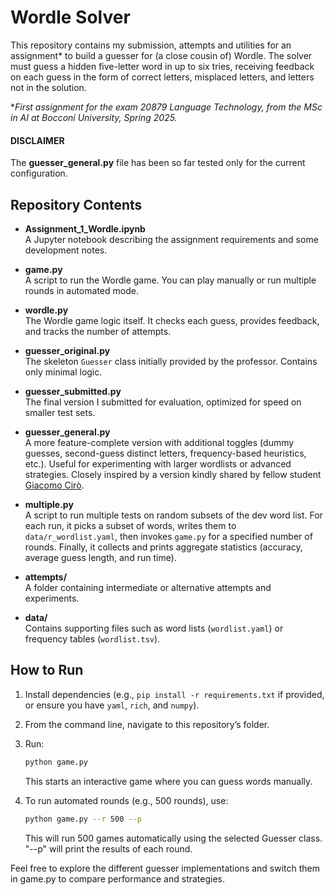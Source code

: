 # Wordle Solver

This repository contains my submission, attempts and utilities for an assignment* to build a guesser for (a close cousin of) Wordle. The solver must guess a hidden five-letter word in up to six tries, receiving feedback on each guess in the form of correct letters, misplaced letters, and letters not in the solution.

**First assignment for the exam 20879 Language Technology, from the MSc in AI at Bocconi University, Spring 2025.*

#### DISCLAIMER
The **guesser_general.py** file has been so far tested only for the current configuration.

## Repository Contents

- **Assignment_1_Wordle.ipynb**  
  A Jupyter notebook describing the assignment requirements and some development notes.

- **game.py**  
  A script to run the Wordle game. You can play manually or run multiple rounds in automated mode.

- **wordle.py**  
  The Wordle game logic itself. It checks each guess, provides feedback, and tracks the number of attempts.

- **guesser_original.py**  
  The skeleton `Guesser` class initially provided by the professor. Contains only minimal logic.

- **guesser_submitted.py**  
  The final version I submitted for evaluation, optimized for speed on smaller test sets.

- **guesser_general.py**  
  A more feature-complete version with additional toggles (dummy guesses, second-guess distinct letters, frequency-based heuristics, etc.). Useful for experimenting with larger wordlists or advanced strategies. Closely inspired by a version kindly shared by fellow student [Giacomo Cirò](https://github.com/giacomo-ciro).

- **multiple.py**  
  A script to run multiple tests on random subsets of the dev word list. For each run, it picks a subset of words, writes them to `data/r_wordlist.yaml`, then invokes `game.py` for a specified number of rounds. Finally, it collects and prints aggregate statistics (accuracy, average guess length, and run time).

- **attempts/**  
  A folder containing intermediate or alternative attempts and experiments.

- **data/**  
  Contains supporting files such as word lists (`wordlist.yaml`) or frequency tables (`wordlist.tsv`).

## How to Run

1. Install dependencies (e.g., `pip install -r requirements.txt` if provided, or ensure you have `yaml`, `rich`, and `numpy`).
2. From the command line, navigate to this repository’s folder.
3. Run:
   ```bash
   python game.py
    ```
    This starts an interactive game where you can guess words manually. 
    
4. To run automated rounds (e.g., 500 rounds), use:
    ```bash
    python game.py --r 500 --p
    ```
    This will run 500 games automatically using the selected Guesser class. "--p" will print the results of each round.

Feel free to explore the different guesser implementations and switch them in game.py to compare performance and strategies.
